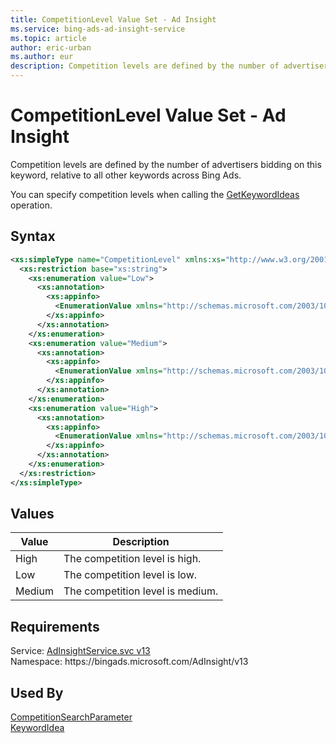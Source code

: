 ```yaml
---
title: CompetitionLevel Value Set - Ad Insight
ms.service: bing-ads-ad-insight-service
ms.topic: article
author: eric-urban
ms.author: eur
description: Competition levels are defined by the number of advertisers bidding on this keyword, relative to all other keywords across Bing Ads.
---
```

# CompetitionLevel Value Set - Ad Insight
Competition levels are defined by the number of advertisers bidding on this keyword, relative to all other keywords across Bing Ads. 

You can specify competition levels when calling the [GetKeywordIdeas](getkeywordideas.md) operation.

## Syntax
```xml
<xs:simpleType name="CompetitionLevel" xmlns:xs="http://www.w3.org/2001/XMLSchema">
  <xs:restriction base="xs:string">
    <xs:enumeration value="Low">
      <xs:annotation>
        <xs:appinfo>
          <EnumerationValue xmlns="http://schemas.microsoft.com/2003/10/Serialization/">1</EnumerationValue>
        </xs:appinfo>
      </xs:annotation>
    </xs:enumeration>
    <xs:enumeration value="Medium">
      <xs:annotation>
        <xs:appinfo>
          <EnumerationValue xmlns="http://schemas.microsoft.com/2003/10/Serialization/">2</EnumerationValue>
        </xs:appinfo>
      </xs:annotation>
    </xs:enumeration>
    <xs:enumeration value="High">
      <xs:annotation>
        <xs:appinfo>
          <EnumerationValue xmlns="http://schemas.microsoft.com/2003/10/Serialization/">3</EnumerationValue>
        </xs:appinfo>
      </xs:annotation>
    </xs:enumeration>
  </xs:restriction>
</xs:simpleType>
```

## <a name="values"></a>Values

|Value|Description|
|-----------|---------------|
|<a name="high"></a>High|The competition level is high.|
|<a name="low"></a>Low|The competition level is low.|
|<a name="medium"></a>Medium|The competition level is medium.|

## Requirements
Service: [AdInsightService.svc v13](https://adinsight.api.bingads.microsoft.com/Api/Advertiser/AdInsight/v13/AdInsightService.svc)  
Namespace: https\://bingads.microsoft.com/AdInsight/v13  

## Used By
[CompetitionSearchParameter](competitionsearchparameter.md)  
[KeywordIdea](keywordidea.md)  
